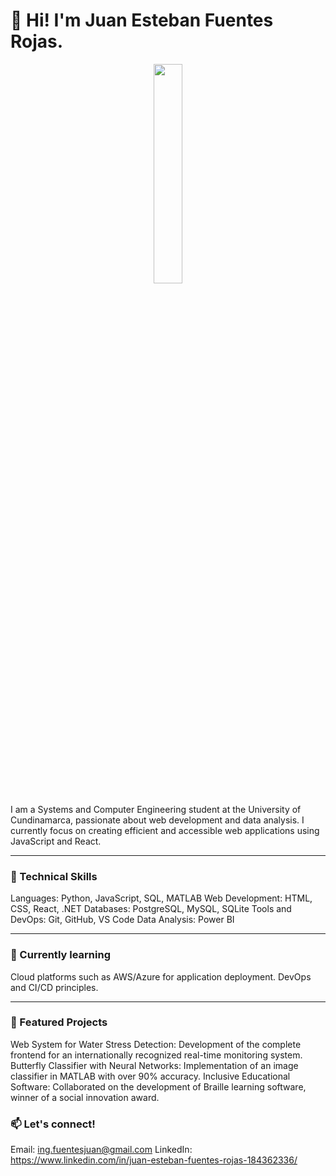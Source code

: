 # 👋 Hi! I'm Juan Esteban Fuentes Rojas.

<div align="center">
  <img src="https://i.imgur.com/Uwe2LkI.png" width="30%">
</div>

I am a Systems and Computer Engineering student at the University of Cundinamarca, passionate about web development and data analysis. I currently focus on creating efficient and accessible web applications using JavaScript and React.

---

### 🚀 Technical Skills
Languages: Python, JavaScript, SQL, MATLAB
Web Development: HTML, CSS, React, .NET
Databases: PostgreSQL, MySQL, SQLite
Tools and DevOps: Git, GitHub, VS Code
Data Analysis: Power BI

---

### 🌱 Currently learning
Cloud platforms such as AWS/Azure for application deployment.
DevOps and CI/CD principles.

---

### 🔭 Featured Projects
Web System for Water Stress Detection: Development of the complete frontend for an internationally recognized real-time monitoring system.
Butterfly Classifier with Neural Networks: Implementation of an image classifier in MATLAB with over 90% accuracy.
Inclusive Educational Software: Collaborated on the development of Braille learning software, winner of a social innovation award.

### 📫 Let's connect!
Email: ing.fuentesjuan@gmail.com
LinkedIn: https://www.linkedin.com/in/juan-esteban-fuentes-rojas-184362336/

